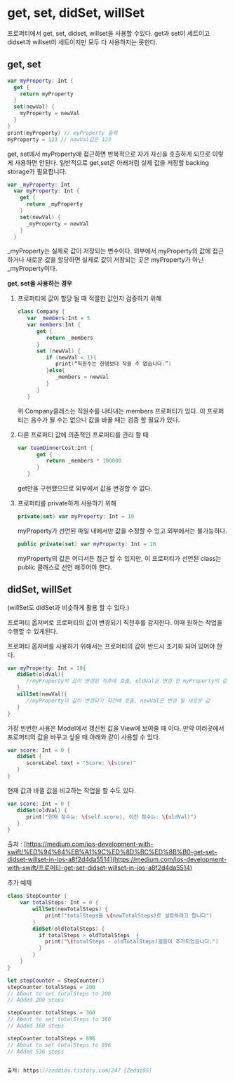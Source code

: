 # get, set, didSet, willSet

프로퍼티에서 get, set, didset, willset을 사용할 수있다. get과 set이 세트이고 didset과 willset이 세트이지만 모두 다 사용하지는 못한다.

## get, set

```swift
var myProperty: Int {
  get {
    return myProperty
  }
  set(newVal) {
    myProperty = newVal
  }
}
print(myProperty) // myProperty 출력
myProperty = 123 // newVal값은 123
```

get, set에서 myProperty에 접근하면 반복적으로 자기 자신을 호출하게 되므로 이렇게 사용하면 안된다. 일반적으로 get,set은 아래처럼 실제 값을 저장할 backing storage가 필요합니다.

```swift
var _myProperty: Int
  var myProperty: Int {
    get {
      return _myProperty
    }
    set(newVal) {
      _myProperty = newVal
    }
  }
```

_myProperty는 실제로 값이 저장되는 변수이다. 외부에서 myProperty의 값에 접근하거나 새로운 값을 할당하면 실제로 값이 저장되는 곳은 myProperty가 아닌 _myProperty이다. 

**get, set을 사용하는 경우**

1. 프로퍼티에 값이 할당 될 때 적절한 값인지 검증하기 위해

   ```swift
   class Company {
      var _members:Int = 5
      var members:Int {
         get {
            return _members
         }
         set (newVal) {
            if (newVal < 1){
               print(“직원수는 한명보다 작을 수 없습니다.”)
            }else{
               _members = newVal
            }
         }
      }
   ```

   위 Company클래스는 직원수를 나타내는 members 프로퍼티가 있다. 이 프로퍼티는 음수가 될 수는 없으니 값을 바꿀 때는 검증 할 필요가 있다.

   

2. 다른 프로퍼티 값에 의존적인 프로퍼티를 관리 할 때

   ```swift
   var teamDinnerCost:Int {
         get {
            return _members * 100000
         }
      }
   ```

   get만을 구현했으므로 외부에서 값을 변경할 수 없다.

   

3. 프로퍼티를 private하게 사용하기 위해

   ```swift
   private(set) var myProperty: Int = 10
   ```

   myProperty가 선언된 파일 내에서만 값을 수정할 수 있고 외부에서는 불가능하다. 

   

   ```swift
   public private(set) var myProperty: Int = 10
   ```

   myProperty의 값은 어디서든 접근 할 수 있지만, 이 프로퍼티가 선언된 class는 public 클래스로 선언 해주어야 한다. 

   

## didSet, willSet

(willSet도 didSet과 비슷하게 활용 할 수 있다.)

프로퍼티 옵저버로 프로퍼티의 값이 변경되기 직전후를 감지한다. 이때 원하는 작업을 수행할 수 있게된다.

프로퍼티 옵저버를 사용하기 위해서는 프로퍼티의 값이 반드시 초기화 되어 있어야 한다. 

```swift
var myProperty: Int = 10{
   didSet(oldVal){
      //myProperty의 값이 변경된 직후에 호출, oldVal은 변경 전 myProperty의 값
   }
   willSet(newVal){
      //myProperty의 값이 변경되기 직전에 호출, newVal은 변경 될 새로운 값
   }
}
```



가장 빈번한 사용은 Model에서 갱신된 값을 View에 보여줄 때 이다. 만약 여러곳에서 프로퍼티의 값을 바꾸고 싶을 때 아래와 같이 사용할 수 있다.

```swift
var score: Int = 0 {
   didSet {
      scoreLabel.text = "Score: \(score)"
   }
}
```



현재 값과 바뀔 값을 비교하는 작업을 할 수도 있다.

```swift
var score: Int = 0 {
   didSet(oldVal) {
      print("현재 점수는: \(self.score), 이전 점수는: \(oldVal)")
   }
}
```



출처 : [https://medium.com/ios-development-with-swift/%ED%94%84%EB%A1%9C%ED%8D%BC%ED%8B%B0-get-set-didset-willset-in-ios-a8f2d4da5514](https://medium.com/ios-development-with-swift/프로퍼티-get-set-didset-willset-in-ios-a8f2d4da5514)



추가 예제

```swift
class StepCounter {
    var totalSteps: Int = 0 {
        willSet(newTotalSteps) {
            print("totalSteps을 \(newTotalSteps)로 설정하려고 합니다")
        }
        didSet(oldTotalSteps) {
          if totalSteps > oldTotalSteps  { 
            print("\(totalSteps - oldTotalSteps)걸음이 추가되었습니다.")
          }
        }
    }
}

let stepCounter = StepCounter()
stepCounter.totalSteps = 200
// About to set totalSteps to 200
// Added 200 steps

stepCounter.totalSteps = 360
// About to set totalSteps to 360
// Added 160 steps

stepCounter.totalSteps = 896
// About to set totalSteps to 896
// Added 536 steps


출처: https://zeddios.tistory.com/247 [ZeddiOS]
```

